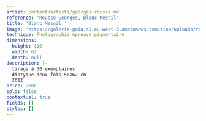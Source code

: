```yaml
---
artist: content/artists/georges-rousse.md
reference: 'Rousse Georges, Blanc Mesnil'
title: 'Blanc Mesnil '
image: 'https://galerie-gaia.s3.eu-west-3.amazonaws.com/tina/uploads/rousse-georges/galerie gaia-georges rousse-diptyque balnc mesnil.png'
technique: Photographie épreuve pigmentaire
dimensions:
  height: 110
  width: 62
  depth: null
description: |-
  tirage à 30 exemplaires  
  diptyque deux fois 50X62 cm  
  2012
price: 2600
sold: false
contextual: true
fields: []
styles: []
---
```


